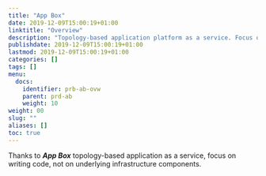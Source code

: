 ```yaml
---
title: "App Box"
date: 2019-12-09T15:00:19+01:00
linktitle: "Overview"
description: "Topology-based application platform as a service. Focus on your code, not on infrastructure components!"
publishdate: 2019-12-09T15:00:19+01:00
lastmod: 2019-12-09T15:00:19+01:00
categories: []
tags: []
menu:
  docs:
    identifier: prb-ab-ovw
    parent: prd-ab
    weight: 10
weight: 00
slug: ""
aliases: []
toc: true
---
```


Thanks to ***App Box*** topology-based application as a service, focus on writing code, not on underlying infrastructure components.
